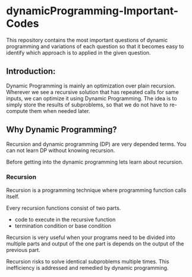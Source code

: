 # dynamicProgramming-Important-Codes
This repository contains the most important questions of dynamic programming and variations of each question so that it becomes easy to identify which approach is to applied in the given question.

## Introduction:
Dynamic Programming is mainly an optimization over plain recursion. Wherever we see a recursive solution that has repeated calls for same inputs, we can optimize it using Dynamic Programming. The idea is to simply store the results of subproblems, so that we do not have to re-compute them when needed later.

## Why Dynamic Programming?

Recursion and dynamic programming (DP) are very depended terms. You can not learn DP without knowing recursion.

Before getting into the dynamic programming lets learn about recursion.

### Recursion

Recursion is a programming technique where programming function calls itself.

Every recursion functions consist of two parts.

- code to execute in the recursive function
- termination condition or base condition

Recursion is very useful when your programs need to be divided into multiple parts and output of the one part is depends on the output of the previous part.

Recursion risks to solve identical subproblems multiple times. This inefficiency is addressed and remedied by dynamic programming.
